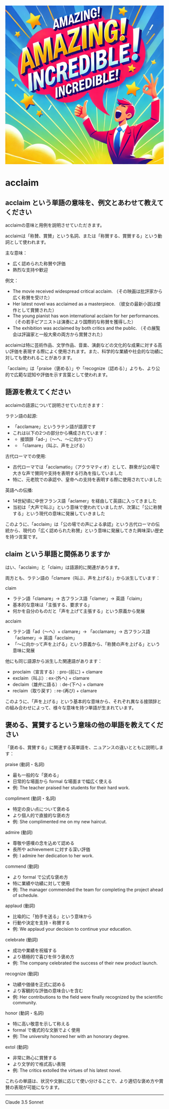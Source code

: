 ![acclaim](./imgs/acclaim.webp)

# acclaim

## acclaim という単語の意味を、例文とあわせて教えてください

acclaimの意味と用例を説明させていただきます。

acclaimは「称賛、賞賛」という名詞、または「称賛する、賞賛する」という動詞として使われます。

主な意味：

 * 広く認められた称賛や評価
 * 熱烈な支持や歓迎

例文：

 * The movie received widespread critical acclaim. （その映画は批評家から広く称賛を受けた）
 * Her latest novel was acclaimed as a masterpiece. （彼女の最新小説は傑作として賞賛された）
 * The young pianist has won international acclaim for her performances. （その若手ピアニストは演奏により国際的な称賛を獲得した）
 * The exhibition was acclaimed by both critics and the public. （その展覧会は評論家と一般大衆の両方から賞賛された）

acclaimは特に芸術作品、文学作品、音楽、演劇などの文化的な成果に対する高い評価を表現する際によく使用されます。また、科学的な業績や社会的な功績に対しても使われることがあります。

「acclaim」は「praise（褒める）」や「recognize（認める）」よりも、より公的で広範な認知や評価を示す言葉として使われます。

## 語源を教えてください

acclaimの語源について説明させていただきます：

ラテン語の起源:

 * 「acclamare」というラテン語が語源です
 * これは以下の2つの部分から構成されています：
 *  * 接頭辞「ad-」（～へ、～に向かって）
 *  * 「clamare」（叫ぶ、声を上げる）

古代ローマでの使用:

 * 古代ローマでは「acclamatio」（アクラマティオ）として、群衆が公の場で大きな声で賛同や支持を表明する行為を指していました
 * 特に、元老院での承認や、皇帝への支持を表明する際に使用されていました

英語への伝播:

 * 14世紀頃に中世フランス語「aclamer」を経由して英語に入ってきました
 * 当初は「大声で叫ぶ」という意味で使われていましたが、次第に「公に称賛する」という現代の意味に発展していきました

このように、「acclaim」は「公の場での声による承認」という古代ローマの伝統から、現代の「広く認められた称賛」という意味に発展してきた興味深い歴史を持つ言葉です。

## claim という単語と関係ありますか

はい、「acclaim」と「claim」は語源的に関連があります。

両方とも、ラテン語の「clamare（叫ぶ、声を上げる）」から派生しています：

claim

 * ラテン語「clamare」→ 古フランス語「clamer」→ 英語「claim」
 * 基本的な意味は「主張する、要求する」
 * 何かを自分のものだと「声を上げて主張する」という原義から発展

acclaim

 * ラテン語「ad（～へ）+ clamare」→ 「acclamare」→ 古フランス語「aclamer」→ 英語「acclaim」
 * 「～に向かって声を上げる」という原義から、「称賛の声を上げる」という意味に発展

他にも同じ語源から派生した関連語があります：

 * proclaim（宣言する）: pro-(前に) + clamare
 * exclaim（叫ぶ）: ex-(外へ) + clamare
 * declaim（雄弁に語る）: de-(下へ) + clamare
 * reclaim（取り戻す）: re-(再び) + clamare

このように、「声を上げる」という基本的な意味から、それぞれ異なる接頭辞との組み合わせによって、様々な意味を持つ単語が生まれています。

## 褒める、賞賛するという意味の他の単語を教えてください

「褒める、賞賛する」に関連する英単語を、ニュアンスの違いとともに説明します：

praise (動詞・名詞)

 * 最も一般的な「褒める」
 * 日常的な場面から formal な場面まで幅広く使える
 * 例: The teacher praised her students for their hard work.

compliment (動詞・名詞)

 * 特定の良い点について褒める
 * より個人的で直接的な褒め方
 * 例: She complimented me on my new haircut.

admire (動詞)

 * 尊敬や感嘆の念を込めて認める
 * 長所や achievement に対する深い評価
 * 例: I admire her dedication to her work.

commend (動詞)

 * より formal で公式な褒め方
 * 特に業績や功績に対して使用
 * 例: The manager commended the team for completing the project ahead of schedule.

applaud (動詞)

 * 比喩的に「拍手を送る」という意味から
 * 行動や決定を支持・称賛する
 * 例: We applaud your decision to continue your education.

celebrate (動詞)

 * 成功や業績を祝福する
 * より積極的で喜びを伴う褒め方
 * 例: The company celebrated the success of their new product launch.

recognize (動詞)

 * 功績や価値を正式に認める
 * より客観的な評価の意味合いを含む
 * 例: Her contributions to the field were finally recognized by the scientific community.

honor (動詞・名詞)

 * 特に高い敬意を示して称える
 * formal で儀式的な文脈でよく使用
 * 例: The university honored her with an honorary degree.

extol (動詞)

 * 非常に熱心に賞賛する
 * より文学的で格式高い表現
 * 例: The critics extolled the virtues of his latest novel.

これらの単語は、状況や文脈に応じて使い分けることで、より適切な褒め方や賞賛の表現が可能になります。

---

Claude 3.5 Sonnet
